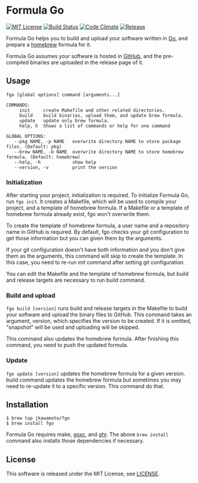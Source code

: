 # Formula Go
[![MIT License](https://img.shields.io/badge/license-MIT-blue.svg?style=flat)](LICENSE)
[![Build Status](https://travis-ci.org/jkawamoto/fgo.svg?branch=master)](https://travis-ci.org/jkawamoto/fgo)
[![Code Climate](https://codeclimate.com/github/jkawamoto/fgo/badges/gpa.svg)](https://codeclimate.com/github/jkawamoto/fgo)
[![Release](https://img.shields.io/badge/release-0.2.4-brightgreen.svg)](https://github.com/jkawamoto/fgo/releases/tag/v0.2.4)

Formula Go helps you to build and upload your software written in
[Go](https://golang.org/), and prepare a [homebrew](http://brew.sh/) formula
for it.

Formula Go assumes your software is hosted in [GitHub](https://github.com/),
and the pre-compiled binaries are uploaded in the release page of it.

## Usage
~~~
fgo [global options] command [arguments...]

COMMANDS:
     init     create Makefile and other related directories.
     build    build binaries, upload them, and update brew formula.
     update   update only brew formula.
     help, h  Shows a list of commands or help for one command

GLOBAL OPTIONS:
   --pkg NAME, -p NAME   overwrite directory NAME to store package files. (Default: pkg)
   --brew NAME, -b NAME  overwrite directory NAME to store homebrew formula. (Default: homebrew)
   --help, -h            show help
   --version, -v         print the version
~~~

### Initialization
After starting your project, initialization is required.
To initialize Formula Go, run `fgo init`.
It creates a Makefile, which will be used to compile your project,
and a template of homebrew formula. If a Makefile or a template of homebrew
formula already exist, fgo won't overwrite them.

To create the template of homebrew formula, a user name and a repository name
in GitHub is required. By default, fgo checks your git configuration to get
those information but you can given them by the arguments.

If your git configuration doesn't have both information and you don't give them
as the arguments, this command will skip to create the template. In this case,
you need to re-run init command after setting git configuration.

You can edit the Makefile and the template of homebrew formula, but build and
release targets are necessary to run build command.


### Build and upload
`fgo build [version]` runs build and release targets in the Makefile to build
your software and upload the binary files to GitHub. This command takes an
argument, version, which specifies the version to be created. If it is omitted,
"snapshot" will be used and uploading will be skipped.

This command also updates the homebrew formula. After finishing this command,
you need to push the updated formula.


### Update
`fgo update [version]` updates the homebrew formula for a given version.
build command updates the homebrew formula but sometimes you may need to
re-update it to a specific version. This command do that.


## Installation
```shell
$ brew tap jkawamoto/fgo
$ brew install fgo
```

Formula Go requires make, [goxc](https://github.com/laher/goxc), and
[ghr](https://github.com/tcnksm/ghr).
The above `brew install` command also installs those dependencies if necessary.


## License
This software is released under the MIT License, see [LICENSE](LICENSES.md).
